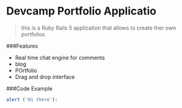 # Devcamp Portfolio Applicatio

>this is a Ruby Rails 5 application that allows to create ther own portfolios

###Features

- Real time chat engine for comments
- blog
- POrtfolio
- Drag and drop interface

###Code Example

```javascript
alert ('Hi there');
```
